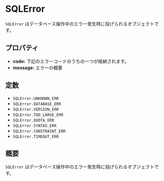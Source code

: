 SQLError
========

 `SQLError` はデータベース操作中のエラー発生時に投げられるオブジェクトです。

プロパティ
----------

- __code:__ 下記のエラーコードのうちの一つが格納されます。
- __message:__ エラーの概要

定数
---------

- `SQLError.UNKNOWN_ERR`
- `SQLError.DATABASE_ERR`
- `SQLError.VERSION_ERR`
- `SQLError.TOO_LARGE_ERR`
- `SQLError.QUOTA_ERR`
- `SQLError.SYNTAX_ERR`
- `SQLError.CONSTRAINT_ERR`
- `SQLError.TIMEOUT_ERR`

概要
-----------

 `SQLError` はデータベース操作中のエラー発生時に投げられるオブジェクトです。

